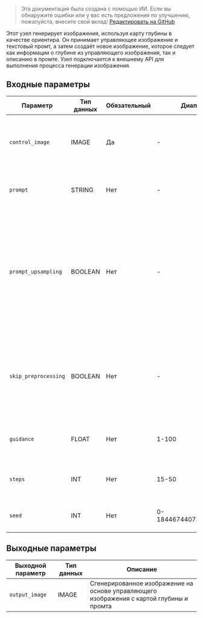 > Эта документация была создана с помощью ИИ. Если вы обнаружите ошибки или у вас есть предложения по улучшению, пожалуйста, внесите свой вклад! [Редактировать на GitHub](https://github.com/Comfy-Org/embedded-docs/blob/main/comfyui_embedded_docs/docs/FluxProDepthNode/ru.md)

Этот узел генерирует изображения, используя карту глубины в качестве ориентира. Он принимает управляющее изображение и текстовый промт, а затем создаёт новое изображение, которое следует как информации о глубине из управляющего изображения, так и описанию в промте. Узел подключается к внешнему API для выполнения процесса генерации изображения.

## Входные параметры

| Параметр | Тип данных | Обязательный | Диапазон | Описание |
|-----------|-----------|----------|-------|-------------|
| `control_image` | IMAGE | Да | - | Управляющее изображение с картой глубины, используемое для направления процесса генерации изображения |
| `prompt` | STRING | Нет | - | Промт для генерации изображения (по умолчанию: пустая строка) |
| `prompt_upsampling` | BOOLEAN | Нет | - | Следует ли выполнять апсемплинг промта. Если активно, автоматически модифицирует промт для более креативной генерации, но результаты недетерминированы (одинаковый сид не даст в точности одинаковый результат). (по умолчанию: False) |
| `skip_preprocessing` | BOOLEAN | Нет | - | Пропускать ли предварительную обработку; установите в True, если `control_image` уже представляет собой карту глубины, False если это исходное изображение. (по умолчанию: False) |
| `guidance` | FLOAT | Нет | 1-100 | Сила влияния (guidance) для процесса генерации изображения (по умолчанию: 15) |
| `steps` | INT | Нет | 15-50 | Количество шагов для процесса генерации изображения (по умолчанию: 50) |
| `seed` | INT | Нет | 0-18446744073709551615 | Случайный сид, используемый для создания шума. (по умолчанию: 0) |

## Выходные параметры

| Выходной параметр | Тип данных | Описание |
|-------------|-----------|-------------|
| `output_image` | IMAGE | Сгенерированное изображение на основе управляющего изображения с картой глубины и промта |
